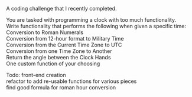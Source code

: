 A coding challenge that I recently completed.

You are tasked with programming a clock with too much functionality.
<br>
Write functionality that performs the following when given a specific time:
<br>
Conversion to Roman Numerals
<br>
Conversion from 12-hour format to Military Time
<br>
Conversion from the Current Time Zone to UTC
<br>
Conversion from one Time Zone to Another
<br>
Return the angle between the Clock Hands
<br>
One custom function of your choosing


Todo:
front-end creation
<br>
refactor to add re-usable functions for various pieces
<br>
find good formula for roman hour conversion
